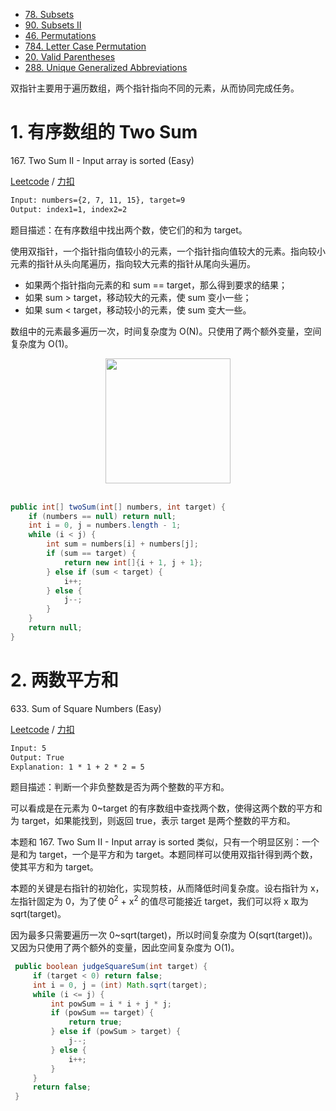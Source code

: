 <!-- GFM-TOC -->
* [78. Subsets](#1-有序数组的-two-sum)
* [90. Subsets II](#2-两数平方和)
* [46. Permutations](#3-反转字符串中的元音字符)
* [784. Letter Case Permutation](#4-回文字符串)
* [20. Valid Parentheses](#5-归并两个有序数组)
* [288. Unique Generalized Abbreviations](https://www.lintcode.com/problem/unique-word-abbreviation/description)
<!-- GFM-TOC -->


双指针主要用于遍历数组，两个指针指向不同的元素，从而协同完成任务。

# 1. 有序数组的 Two Sum

167\. Two Sum II - Input array is sorted (Easy)

[Leetcode](https://leetcode.com/problems/two-sum-ii-input-array-is-sorted/description/) / [力扣](https://leetcode-cn.com/problems/two-sum-ii-input-array-is-sorted/description/)

```html
Input: numbers={2, 7, 11, 15}, target=9
Output: index1=1, index2=2
```

题目描述：在有序数组中找出两个数，使它们的和为 target。

使用双指针，一个指针指向值较小的元素，一个指针指向值较大的元素。指向较小元素的指针从头向尾遍历，指向较大元素的指针从尾向头遍历。

- 如果两个指针指向元素的和 sum == target，那么得到要求的结果；
- 如果 sum > target，移动较大的元素，使 sum 变小一些；
- 如果 sum < target，移动较小的元素，使 sum 变大一些。

数组中的元素最多遍历一次，时间复杂度为 O(N)。只使用了两个额外变量，空间复杂度为  O(1)。

<div align="center"> <img src="https://cs-notes-1256109796.cos.ap-guangzhou.myqcloud.com/437cb54c-5970-4ba9-b2ef-2541f7d6c81e.gif" width="200px"> </div><br>

```java
public int[] twoSum(int[] numbers, int target) {
    if (numbers == null) return null;
    int i = 0, j = numbers.length - 1;
    while (i < j) {
        int sum = numbers[i] + numbers[j];
        if (sum == target) {
            return new int[]{i + 1, j + 1};
        } else if (sum < target) {
            i++;
        } else {
            j--;
        }
    }
    return null;
}
```

# 2. 两数平方和

633\. Sum of Square Numbers (Easy)

[Leetcode](https://leetcode.com/problems/sum-of-square-numbers/description/) / [力扣](https://leetcode-cn.com/problems/sum-of-square-numbers/description/)

```html
Input: 5
Output: True
Explanation: 1 * 1 + 2 * 2 = 5
```

题目描述：判断一个非负整数是否为两个整数的平方和。

可以看成是在元素为 0\~target 的有序数组中查找两个数，使得这两个数的平方和为 target，如果能找到，则返回 true，表示 target 是两个整数的平方和。

本题和 167\. Two Sum II - Input array is sorted 类似，只有一个明显区别：一个是和为 target，一个是平方和为 target。本题同样可以使用双指针得到两个数，使其平方和为 target。

本题的关键是右指针的初始化，实现剪枝，从而降低时间复杂度。设右指针为 x，左指针固定为 0，为了使 0<sup>2</sup> + x<sup>2</sup> 的值尽可能接近 target，我们可以将 x 取为 sqrt(target)。

因为最多只需要遍历一次 0\~sqrt(target)，所以时间复杂度为 O(sqrt(target))。又因为只使用了两个额外的变量，因此空间复杂度为 O(1)。

```java
 public boolean judgeSquareSum(int target) {
     if (target < 0) return false;
     int i = 0, j = (int) Math.sqrt(target);
     while (i <= j) {
         int powSum = i * i + j * j;
         if (powSum == target) {
             return true;
         } else if (powSum > target) {
             j--;
         } else {
             i++;
         }
     }
     return false;
 }
```
